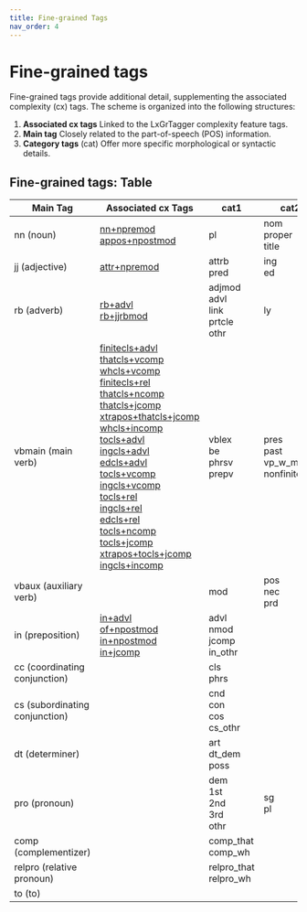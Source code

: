 ```yaml
---
title: Fine-grained Tags
nav_order: 4
---
```


# Fine-grained tags

Fine-grained tags provide additional detail, supplementing the associated complexity (cx) tags. The scheme is organized into the following structures:

   1. **Associated cx tags**
   	Linked to the LxGrTagger complexity feature tags.
   2. **Main tag**
   	Closely related to the part-of-speech (POS) information.
   3. **Category tags** (cat)
	Offer more specific morphological or syntactic details.

## Fine-grained tags: Table

| Main Tag                         | Associated cx Tags                                                                                                                                                                                                                                                                                                                                                                                                                                             | cat1                                        | cat2                                  | cat3                    | cat4                                     | cat5                     | cat6                              | cat7                                                         | cat8                      | cat9  |
|----------------------------------|-------------------------------------------------------------------------------------------------------------------------------------------------------------------------------------------------------------------------------------------------------------------------------------------------------------------------------------------------------------------------------------------------------------------------------------------------------------------------|---------------------------------------------|---------------------------------------|-------------------------|-----------------------------------------|--------------------------|-----------------------------------|--------------------------------------------------------------|---------------------------|-------|
| nn (noun)                        | [nn+npremod](../cx%20tags/3_Dependent%20Phrase/2_Syntactic%20function2/#noun-as-noun-pre-modifier)<br>[appos+npostmod](../cx%20tags/3_Dependent%20Phrase/2_Syntactic%20function2/#appositive-noun-phrase-as-noun)                                                                                                                                                                                                                                             | pl                                          | nom<br>proper<br>title                | npremod<br>nappos<br>sgen |                                         |                          |                                   |                                                              |                           |       |
| jj (adjective)                   | [attr+npremod](../cx%20tags/3_Dependent%20Phrase/2_Syntactic%20function2/#attributive-adjectives-as-noun-pre-modifier)                                                                                                                                                                                                                                                                                                                                               | attrb<br>pred                               | ing<br>ed                            |                         |                                         |                          |                                   |                                                              |                           |       |
| rb (adverb)                      | [rb+advl](../cx%20tags/3_Dependent%20Phrase/1_Syntactic%20function1/#adverb-phrase)<br>[rb+jjrbmod](../cx%20tags/3_Dependent%20Phrase/4_Syntactic%20function4/#adverb-phrase-as-adjectiveadverb-modifier)                                                                                                                                                                                                                                              | adjmod<br>advl<br>link<br>prtcle<br>othr     | ly                                    | splaux                  |                                         |                          |                                   |                                                              |                           |       |
| vbmain (main verb)               | [finitecls+advl](../cx%20tags/1_Finite%20Clause/1_Syntactic%20function1/#finite-adverbial-clause)<br>[thatcls+vcomp](../cx%20tags/1_Finite%20Clause/2_Syntactic%20function2/#verb--that-complement)<br>[whcls+vcomp](../cx%20tags/1_Finite%20Clause/2_Syntactic%20function2/#verb--wh-complement)<br>[finitecls+rel](../cx%20tags/1_Finite%20Clause/3_Syntactic%20function3/#noun--finite-relative-clause)<br>[thatcls+ncomp](../cx%20tags/1_Finite%20Clause/4_Syntactic%20function4/#noun--that-complement-clause)<br>[thatcls+jcomp](../cx%20tags/1_Finite%20Clause/5_Syntactic%20function5/#adjective--that-complement-clause)<br>[xtrapos+thatcls+jcomp](../cx%20tags/1_Finite%20Clause/5_Syntactic%20function5/#extraposed-adjective--that-complement-clause)<br>[whcls+incomp](../cx%20tags/1_Finite%20Clause/6_Syntactic%20function6/#preposition--wh-complement-clause)<br>[tocls+advl](../cx%20tags/2_Non-finite%20Clause/1_Syntactic%20function1/#to-clause-as-adverbial)<br>[ingcls+advl](../cx%20tags/2_Non-finite%20Clause/1_Syntactic%20function1/#ing-clause-as-adverbial)<br>[edcls+advl](../cx%20tags/2_Non-finite%20Clause/1_Syntactic%20function1/#ed-clause-as-adverbial)<br>[tocls+vcomp](../cx%20tags/2_Non-finite%20Clause/2_Syntactic%20function2/#verb--to-complement-clause)<br>[ingcls+vcomp](../cx%20tags/2_Non-finite%20Clause/2_Syntactic%20function2/#verb--ing-complement-clause)<br>[tocls+rel](../cx%20tags/2_Non-finite%20Clause/3_Syntactic%20function3/#noun--to-relative-clause)<br>[ingcls+rel](../cx%20tags/2_Non-finite%20Clause/3_Syntactic%20function3/#noun--ing-relative-clause)<br>[edcls+rel](../cx%20tags/2_Non-finite%20Clause/3_Syntactic%20function3/#noun--ed-relative-clause)<br>[tocls+ncomp](../cx%20tags/2_Non-finite%20Clause/4_Syntactic%20function4/#noun--to-complement-clause)<br>[tocls+jcomp](../cx%20tags/2_Non-finite%20Clause/5_Syntactic%20function5/#adjective--to-complement-clause)<br>[xtrapos+tocls+jcomp](../cx%20tags/2_Non-finite%20Clause/5_Syntactic%20function5/#extraposed-adjective--to-complement-clause)<br>[ingcls+incomp](../cx%20tags/2_Non-finite%20Clause/6_Syntactic%20function6/#preposition--ing-complement-clause) | vblex<br>be<br>phrsv<br>prepv              | pres<br>past vp_w_modal<br>nonfinite | simple<br>perf<br>prog<br>perfprog | active<br>pasv_agls<br>pasv_by | compcls<br>advlcls<br>nmod_cls | thatcls<br>whcls<br>tocls<br>ingcls<br>edcls | vcomp<br>jcomp<br>ncomp<br>incomp<br>causative<br>conditional<br>concessive<br>other_advl<br>rel | reldel<br>compdel         |       |
| vbaux (auxiliary verb)           |                                                                                                                                                                                                                                                                                                                                                                                                                                             | mod                                         | pos<br>nec<br>prd                     |                         |                                         |                          |                                   |                                                              |                           |       |
| in (preposition)                 | [in+advl](../cx%20tags/3_Dependent%20Phrase/1_Syntactic%20function1/#preposition-phrase)<br>[of+npostmod](../cx%20tags/3_Dependent%20Phrase/2_Syntactic%20function2/#of-phrases-as-noun)<br>[in+npostmod](../cx%20tags/3_Dependent%20Phrase/2_Syntactic%20function2/#other-prepositional-phrases-as-noun)<br>[in+jcomp](../cx%20tags/3_Dependent%20Phrase/3_Syntactic%20function3/#preposition-phrases-as-adjective-complement)                                                        | advl<br>nmod<br>jcomp<br>in_othr             |                                       |                         |                                         |                          |                                   |                                                              |                           |       |
| cc (coordinating conjunction)    |                                                                                                                                                                                                                                                                                                                                                                                                                                             | cls<br>phrs                                 |                                       |                         |                                         |                          |                                   |                                                              |                           |       |
| cs (subordinating conjunction)   |                                                                                                                                                                                                                                                                                                                                                                                                                                             | cnd<br>con<br>cos<br>cs_othr                 |                                       |                         |                                         |                          |                                   |                                                              |                           |       |
| dt (determiner)                  |                                                                                                                                                                                                                                                                                                                                                                                                                                             | art<br>dt_dem<br>poss                       |                                       |                         |                                         |                          |                                   |                                                              |                           |       |
| pro (pronoun)                    |                                                                                                                                                                                                                                                                                                                                                                                                                                             | dem<br>1st<br>2nd<br>3rd<br>othr             | sg<br>pl                              |                         |                                         |                          |                                   |                                                              |                           |       |
| comp (complementizer)            |                                                                                                                                                                                                                                                                                                                                                                                                                                             | comp_that<br>comp_wh                         |                                       |                         |                                         |                          |                                   |                                                              |                           |       |
| relpro (relative pronoun)        |                                                                                                                                                                                                                                                                                                                                                                                                                                             | relpro_that<br>relpro_wh                       |                                       |                         |                                         |                          |                                   |                                                              |                           |       |
| to (to)                         |                                                                                                                                                                                                                                                                                                                                                                                                                                             |                                             |                                       |                         |                                         |                          |                                   |                                                              |                           |       |
